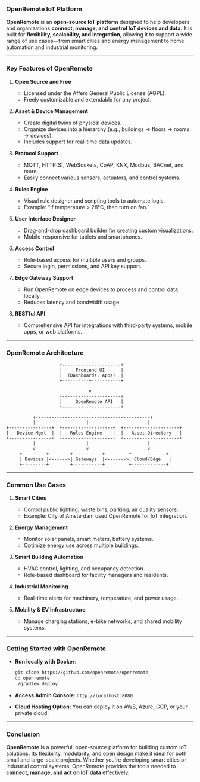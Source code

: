 ### **OpenRemote IoT Platform**

**OpenRemote** is an **open-source IoT platform** designed to help developers and organizations **connect, manage, and control IoT devices and data**. It is built for **flexibility, scalability, and integration**, allowing it to support a wide range of use cases—from smart cities and energy management to home automation and industrial monitoring.

---

### **Key Features of OpenRemote**

1. **Open Source and Free**

   * Licensed under the Affero General Public License (AGPL).
   * Freely customizable and extendable for any project.

2. **Asset & Device Management**

   * Create digital twins of physical devices.
   * Organize devices into a hierarchy (e.g., buildings → floors → rooms → devices).
   * Includes support for real-time data updates.

3. **Protocol Support**

   * MQTT, HTTP(S), WebSockets, CoAP, KNX, Modbus, BACnet, and more.
   * Easily connect various sensors, actuators, and control systems.

4. **Rules Engine**

   * Visual rule designer and scripting tools to automate logic.
   * Example: “If temperature > 28°C, then turn on fan.”

5. **User Interface Designer**

   * Drag-and-drop dashboard builder for creating custom visualizations.
   * Mobile-responsive for tablets and smartphones.

6. **Access Control**

   * Role-based access for multiple users and groups.
   * Secure login, permissions, and API key support.

7. **Edge Gateway Support**

   * Run OpenRemote on edge devices to process and control data locally.
   * Reduces latency and bandwidth usage.

8. **RESTful API**

   * Comprehensive API for integrations with third-party systems, mobile apps, or web platforms.

---

### **OpenRemote Architecture**

```
                    +----------------------+
                    |     Frontend UI      |
                    |  (Dashboards, Apps)  |
                    +----------+-----------+
                               |
                               v
                    +----------------------+
                    |     OpenRemote API   |
                    +----------+-----------+
                               |
          +--------------------+----------------------+
          |                   |                      |
+----------------+  +-------------------+  +---------------------+
|   Device Mgmt  |  |   Rules Engine    |  |   Asset Directory   |
+----------------+  +-------------------+  +---------------------+
          |                   |                      |
          v                   v                      v
     +---------+        +-----------+         +-------------+
     | Devices |<------>| Gateways  |<------->| Cloud/Edge   |
     +---------+        +-----------+         +-------------+
```

---

### **Common Use Cases**

1. **Smart Cities**

   * Control public lighting, waste bins, parking, air quality sensors.
   * Example: City of Amsterdam used OpenRemote for IoT integration.

2. **Energy Management**

   * Monitor solar panels, smart meters, battery systems.
   * Optimize energy use across multiple buildings.

3. **Smart Building Automation**

   * HVAC control, lighting, and occupancy detection.
   * Role-based dashboard for facility managers and residents.

4. **Industrial Monitoring**

   * Real-time alerts for machinery, temperature, and power usage.

5. **Mobility & EV Infrastructure**

   * Manage charging stations, e-bike networks, and shared mobility systems.

---

### **Getting Started with OpenRemote**

* **Run locally with Docker**:

  ```bash
  git clone https://github.com/openremote/openremote
  cd openremote
  ./gradlew deploy
  ```

* **Access Admin Console**: `http://localhost:8080`

* **Cloud Hosting Option**: You can deploy it on AWS, Azure, GCP, or your private cloud.

---

### **Conclusion**

**OpenRemote** is a powerful, open-source platform for building custom IoT solutions. Its flexibility, modularity, and open design make it ideal for both small and large-scale projects. Whether you're developing smart cities or industrial control systems, OpenRemote provides the tools needed to **connect, manage, and act on IoT data** effectively.
